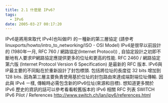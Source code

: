 ```yaml
---
title: 2.1 什麼是 IPv6?
tags:
  - IPv6
date: 2005-03-27 00:17:20
---
```


IPv6是將用來取代 IPv4(也叫做IP) 的ㄧ種新的第三層協定 (請參考 linuxports/howto/intro_to_networking/ISO - OSI Model) IPv4是很早以前設計的 (1980年一月, RFC 760 / 網路協定(Internet Protocol)) , 自協定設計之初即不斷地有人要求IP網路協定應提供更多的位址和更高的性能. RFC 2460 / 網路協定第六版 (Internet Protocol Version 6 Specification) 是最新的 RFC 版本. IPv6與IP最主要的不同點在於重新設計了封包標頭. 包括將位址的長度從 32 bits 增加到 128 bits. 因為第三層主要負責使用基於位址的封包路由來達成端對端位址傳輸. 因此與 IPv4 ㄧ樣, 傳輸時必需包含新的IPv6位址(來源和目標). 想知道更多關於 IPv6 歷史的資訊的話可以參考看看較舊版本的 IPv6 相關 RFC 列表 SWITCH IPv6 Pilot / References http://www.switch.ch/lan/ipv6/references.html
